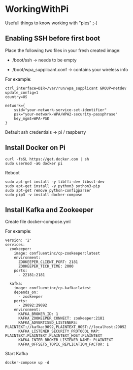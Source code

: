# WorkingWithPi
Usefull things to know working with "pies" ;-)


## Enabling SSH before first boot
Place the following two files in your fresh created image:

- /boot/ssh -> needs to be empty

- /boot/wpa_supplicant.conf -> contains your wireless info

For example:

```
ctrl_interface=DIR=/var/run/wpa_supplicant GROUP=netdev
update_config=1
country=US

network={
	ssid="your-network-service-set-identifier"
	psk="your-network-WPA/WPA2-security-passphrase"
	key_mgmt=WPA-PSK
}
```

Default ssh credentials -> pi / raspberry

## Install Docker on Pi

```
curl -fsSL https://get.docker.com | sh
sudo usermod -aG docker pi
```

Reboot

```
sudo apt-get install -y libffi-dev libssl-dev
sudo apt-get install -y python3 python3-pip
sudo apt-get remove python-configparser
sudo pip3 -v install docker-compose
```

## Install Kafka and Zookeeper

Create file docker-compose.yml

For example:

```
version: '2'
services:
  zookeeper:
    image: confluentinc/cp-zookeeper:latest
    environment:
      ZOOKEEPER_CLIENT_PORT: 2181
      ZOOKEEPER_TICK_TIME: 2000
    ports:
      - 22181:2181
  
  kafka:
    image: confluentinc/cp-kafka:latest
    depends_on:
      - zookeeper
    ports:
      - 29092:29092
    environment:
      KAFKA_BROKER_ID: 1
      KAFKA_ZOOKEEPER_CONNECT: zookeeper:2181
      KAFKA_ADVERTISED_LISTENERS: PLAINTEXT://kafka:9092,PLAINTEXT_HOST://localhost:29092
      KAFKA_LISTENER_SECURITY_PROTOCOL_MAP: PLAINTEXT:PLAINTEXT,PLAINTEXT_HOST:PLAINTEXT
      KAFKA_INTER_BROKER_LISTENER_NAME: PLAINTEXT
      KAFKA_OFFSETS_TOPIC_REPLICATION_FACTOR: 1
```

Start Kafka

```
docker-compose up -d
```
